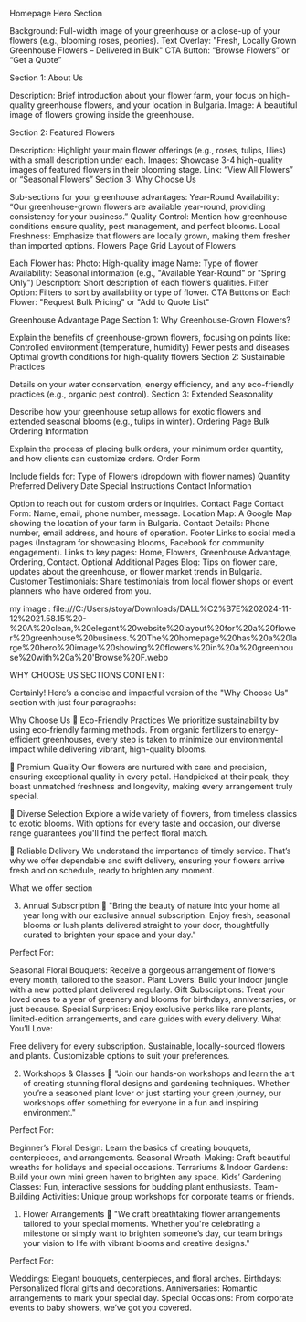 Homepage
Hero Section

Background: Full-width image of your greenhouse or a close-up of your flowers (e.g., blooming roses, peonies).
Text Overlay: "Fresh, Locally Grown Greenhouse Flowers – Delivered in Bulk"
CTA Button: “Browse Flowers” or “Get a Quote”

Section 1: About Us

Description: Brief introduction about your flower farm, your focus on high-quality greenhouse flowers, and your location in Bulgaria.
Image: A beautiful image of flowers growing inside the greenhouse.

Section 2: Featured Flowers

Description: Highlight your main flower offerings (e.g., roses, tulips, lilies) with a small description under each.
Images: Showcase 3-4 high-quality images of featured flowers in their blooming stage.
Link: “View All Flowers” or “Seasonal Flowers”
Section 3: Why Choose Us

Sub-sections for your greenhouse advantages:
Year-Round Availability: “Our greenhouse-grown flowers are available year-round, providing consistency for your business.”
Quality Control: Mention how greenhouse conditions ensure quality, pest management, and perfect blooms.
Local Freshness: Emphasize that flowers are locally grown, making them fresher than imported options.
Flowers Page
Grid Layout of Flowers

Each Flower has:
Photo: High-quality image
Name: Type of flower
Availability: Seasonal information (e.g., "Available Year-Round" or "Spring Only")
Description: Short description of each flower’s qualities.
Filter Option: Filters to sort by availability or type of flower.
CTA Buttons on Each Flower: "Request Bulk Pricing" or "Add to Quote List"

Greenhouse Advantage Page
Section 1: Why Greenhouse-Grown Flowers?

Explain the benefits of greenhouse-grown flowers, focusing on points like:
Controlled environment (temperature, humidity)
Fewer pests and diseases
Optimal growth conditions for high-quality flowers
Section 2: Sustainable Practices

Details on your water conservation, energy efficiency, and any eco-friendly practices (e.g., organic pest control).
Section 3: Extended Seasonality

Describe how your greenhouse setup allows for exotic flowers and extended seasonal blooms (e.g., tulips in winter).
Ordering Page
Bulk Ordering Information

Explain the process of placing bulk orders, your minimum order quantity, and how clients can customize orders.
Order Form

Include fields for:
Type of Flowers (dropdown with flower names)
Quantity
Preferred Delivery Date
Special Instructions
Contact Information

Option to reach out for custom orders or inquiries.
Contact Page
Contact Form: Name, email, phone number, message.
Location Map: A Google Map showing the location of your farm in Bulgaria.
Contact Details: Phone number, email address, and hours of operation.
Footer
Links to social media pages (Instagram for showcasing blooms, Facebook for community engagement).
Links to key pages: Home, Flowers, Greenhouse Advantage, Ordering, Contact.
Optional Additional Pages
Blog: Tips on flower care, updates about the greenhouse, or flower market trends in Bulgaria.
Customer Testimonials: Share testimonials from local flower shops or event planners who have ordered from you.

my image :
file:///C:/Users/stoya/Downloads/DALL%C2%B7E%202024-11-12%2021.58.15%20-%20A%20clean,%20elegant%20website%20layout%20for%20a%20flower%20greenhouse%20business.%20The%20homepage%20has%20a%20large%20hero%20image%20showing%20flowers%20in%20a%20greenhouse%20with%20a%20'Browse%20F.webp

WHY CHOOSE US SECTIONS CONTENT:

Certainly! Here’s a concise and impactful version of the "Why Choose Us" section with just four paragraphs:

Why Choose Us
🌱 Eco-Friendly Practices
We prioritize sustainability by using eco-friendly farming methods. From organic fertilizers to energy-efficient greenhouses, every step is taken to minimize our environmental impact while delivering vibrant, high-quality blooms.

🌸 Premium Quality
Our flowers are nurtured with care and precision, ensuring exceptional quality in every petal. Handpicked at their peak, they boast unmatched freshness and longevity, making every arrangement truly special.

🎨 Diverse Selection
Explore a wide variety of flowers, from timeless classics to exotic blooms. With options for every taste and occasion, our diverse range guarantees you'll find the perfect floral match.

🚛 Reliable Delivery
We understand the importance of timely service. That’s why we offer dependable and swift delivery, ensuring your flowers arrive fresh and on schedule, ready to brighten any moment.

What we offer section

3. Annual Subscription 🌼
   "Bring the beauty of nature into your home all year long with our exclusive annual subscription. Enjoy fresh, seasonal blooms or lush plants delivered straight to your door, thoughtfully curated to brighten your space and your day."

Perfect For:

Seasonal Floral Bouquets: Receive a gorgeous arrangement of flowers every month, tailored to the season.
Plant Lovers: Build your indoor jungle with a new potted plant delivered regularly.
Gift Subscriptions: Treat your loved ones to a year of greenery and blooms for birthdays, anniversaries, or just because.
Special Surprises: Enjoy exclusive perks like rare plants, limited-edition arrangements, and care guides with every delivery.
What You’ll Love:

Free delivery for every subscription.
Sustainable, locally-sourced flowers and plants.
Customizable options to suit your preferences.

2. Workshops & Classes 🌿
   "Join our hands-on workshops and learn the art of creating stunning floral designs and gardening techniques. Whether you’re a seasoned plant lover or just starting your green journey, our workshops offer something for everyone in a fun and inspiring environment."

Perfect For:

Beginner’s Floral Design: Learn the basics of creating bouquets, centerpieces, and arrangements.
Seasonal Wreath-Making: Craft beautiful wreaths for holidays and special occasions.
Terrariums & Indoor Gardens: Build your own mini green haven to brighten any space.
Kids’ Gardening Classes: Fun, interactive sessions for budding plant enthusiasts.
Team-Building Activities: Unique group workshops for corporate teams or friends.

1. Flower Arrangements 🌸
   "We craft breathtaking flower arrangements tailored to your special moments. Whether you're celebrating a milestone or simply want to brighten someone’s day, our team brings your vision to life with vibrant blooms and creative designs."

Perfect For:

Weddings: Elegant bouquets, centerpieces, and floral arches.
Birthdays: Personalized floral gifts and decorations.
Anniversaries: Romantic arrangements to mark your special day.
Special Occasions: From corporate events to baby showers, we’ve got you covered.
